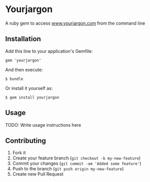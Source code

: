 # Yourjargon

A ruby gem to access www.yourjargon.com from the command line

## Installation

Add this line to your application's Gemfile:

    gem 'yourjargon'

And then execute:

    $ bundle

Or install it yourself as:

    $ gem install yourjargon

## Usage

TODO: Write usage instructions here

## Contributing

1. Fork it
2. Create your feature branch (`git checkout -b my-new-feature`)
3. Commit your changes (`git commit -am 'Added some feature'`)
4. Push to the branch (`git push origin my-new-feature`)
5. Create new Pull Request
